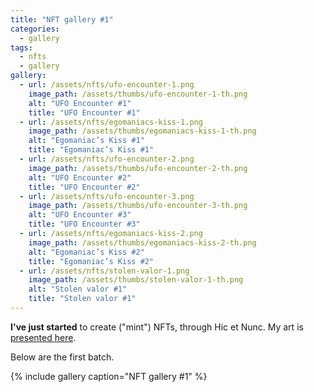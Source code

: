 ```yaml
---
title: "NFT gallery #1"
categories:
  - gallery
tags:
  - nfts 
  - gallery
gallery:
  - url: /assets/nfts/ufo-encounter-1.png
    image_path: /assets/thumbs/ufo-encounter-1-th.png
    alt: "UFO Encounter #1"
    title: "UFO Encounter #1"
  - url: /assets/nfts/egomaniacs-kiss-1.png
    image_path: /assets/thumbs/egomaniacs-kiss-1-th.png
    alt: "Egomaniac’s Kiss #1"
    title: "Egomaniac’s Kiss #1"
  - url: /assets/nfts/ufo-encounter-2.png
    image_path: /assets/thumbs/ufo-encounter-2-th.png
    alt: "UFO Encounter #2"
    title: "UFO Encounter #2"
  - url: /assets/nfts/ufo-encounter-3.png
    image_path: /assets/thumbs/ufo-encounter-3-th.png
    alt: "UFO Encounter #3"
    title: "UFO Encounter #3"
  - url: /assets/nfts/egomaniacs-kiss-2.png
    image_path: /assets/thumbs/egomaniacs-kiss-2-th.png
    alt: "Egomaniac’s Kiss #2"
    title: "Egomaniac’s Kiss #2"
  - url: /assets/nfts/stolen-valor-1.png
    image_path: /assets/thumbs/stolen-valor-1-th.png
    alt: "Stolen valor #1"
    title: "Stolen valor #1"
---
```


**I've just started** to create ("mint") NFTs, through Hic et Nunc. My art is [presented here](https://www.hicetnunc.xyz/heurihermilab/creations).

Below are the first batch.

{% include gallery caption="NFT gallery #1" %}